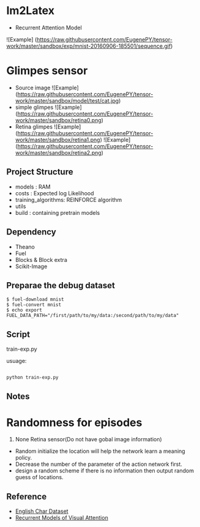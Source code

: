 Im2Latex
==
- Recurrent Attention Model

![Example] (https://raw.githubusercontent.com/EugenePY/tensor-work/master/sandbox/exp/mnist-20160906-185501/sequence.gif)

Glimpes sensor
==
- Source image
![Example] (https://raw.githubusercontent.com/EugenePY/tensor-work/master/sandbox/model/test/cat.jpg)
- simple glimpes
![Example] (https://raw.githubusercontent.com/EugenePY/tensor-work/master/sandbox/retina0.png)
- Retina glimpes
![Example] (https://raw.githubusercontent.com/EugenePY/tensor-work/master/sandbox/retina1.png)
![Example] (https://raw.githubusercontent.com/EugenePY/tensor-work/master/sandbox/retina2.png)


Project Structure
--
- models : RAM
- costs : Expected log Likelihood
- training\_algorithms: REINFORCE algorithm
- utils
- build : containing pretrain models

Dependency
--
- Theano
- Fuel
- Blocks & Block extra
- Scikit-Image

Preparae the debug dataset
--
```shell
$ fuel-download mnist
$ fuel-convert mnist
$ echo export FUEL_DATA_PATH="/first/path/to/my/data:/second/path/to/my/data"
```

Script
--
train-exp.py

usuage:
```shell
	
python train-exp.py
```

Notes
----

Randomness for episodes
====
1. None Retina sensor(Do not have gobal image information)
  - Random initialize the location will help the network learn a meaning policy.
  - Decrease the number of the parameter of the action network first.
  - design a random scheme if there is no information then output random guess of locations.


Reference
---
- [English Char Dataset](http://www.ee.surrey.ac.uk/CVSSP/demos/chars74k/)
- [Recurrent Models of Visual Attention](https://papers.nips.cc/paper/5542-recurrent-models-of-visual-attention.pdf)
